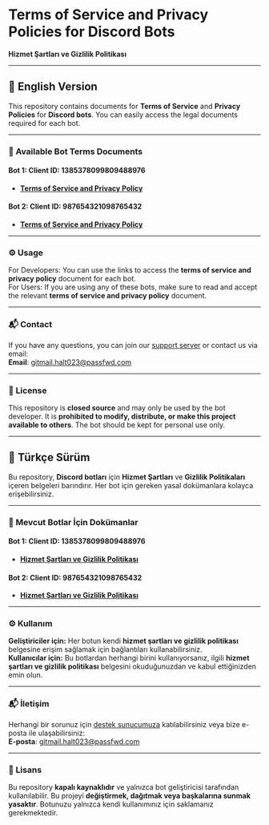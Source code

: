 # Terms of Service and Privacy Policies for Discord Bots  
**Hizmet Şartları ve Gizlilik Politikası**

---

## 📗 English Version

This repository contains documents for **Terms of Service** and **Privacy Policies** for **Discord bots**. You can easily access the legal documents required for each bot.

---

### 📑 Available Bot Terms Documents

#### Bot 1: **Client ID: 1385378099809488976**  
- [**Terms of Service and Privacy Policy**](./legal/1385378099809488976.md)

#### Bot 2: **Client ID: 987654321098765432**  
- [**Terms of Service and Privacy Policy**](./legal/1349489021986017453.md)

---

### ⚙️ Usage

For Developers: You can use the links to access the **terms of service and privacy policy** document for each bot.  
For Users: If you are using any of these bots, make sure to read and accept the relevant **terms of service and privacy policy** document.

---

### 📬 Contact

If you have any questions, you can join our [support server](https://discord.gg/54XrPyCuFx) or contact us via email:  
**Email**: [gitmail.halt023@passfwd.com](mailto:gitmail.halt023@passfwd.com)

---

### 📝 License

This repository is **closed source** and may only be used by the bot developer. It is **prohibited to modify, distribute, or make this project available to others**. The bot should be kept for personal use only.

---

## 📗 Türkçe Sürüm

Bu repository, **Discord botları** için **Hizmet Şartları** ve **Gizlilik Politikaları** içeren belgeleri barındırır. Her bot için gereken yasal dokümanlara kolayca erişebilirsiniz.

---

### 📑 Mevcut Botlar İçin Dokümanlar

#### Bot 1: **Client ID: 1385378099809488976**  
- [**Hizmet Şartları ve Gizlilik Politikası**](./legal/1385378099809488976.md)

#### Bot 2: **Client ID: 987654321098765432**  
- [**Hizmet Şartları ve Gizlilik Politikası**](./legal/1349489021986017453.md)

---

### ⚙️ Kullanım

**Geliştiriciler için:** Her botun kendi **hizmet şartları ve gizlilik politikası** belgesine erişim sağlamak için bağlantıları kullanabilirsiniz.  
**Kullanıcılar için:** Bu botlardan herhangi birini kullanıyorsanız, ilgili **hizmet şartları ve gizlilik politikası** belgesini okuduğunuzdan ve kabul ettiğinizden emin olun.

---

### 📬 İletişim

Herhangi bir sorunuz için [destek sunucumuza](https://discord.gg/54XrPyCuFx) katılabilirsiniz veya bize e-posta ile ulaşabilirsiniz:  
**E-posta**: [gitmail.halt023@passfwd.com](mailto:gitmail.halt023@passfwd.com)

---

### 📝 Lisans

Bu repository **kapalı kaynaklıdır** ve yalnızca bot geliştiricisi tarafından kullanılabilir. Bu projeyi **değiştirmek, dağıtmak veya başkalarına sunmak yasaktır**. Botunuzu yalnızca kendi kullanımınız için saklamanız gerekmektedir.
